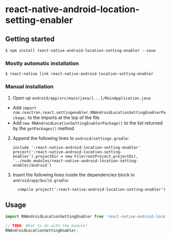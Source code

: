 # react-native-android-location-setting-enabler

## Getting started

`$ npm install react-native-android-location-setting-enabler --save`

### Mostly automatic installation

`$ react-native link react-native-android-location-setting-enabler`

### Manual installation

1. Open up `android/app/src/main/java/[...]/MainApplication.java`
  - Add `import com.reactron.react.settingenabler.RNAndroidLocationSettingEnablerPackage;` to the imports at the top of the file
  - Add `new RNAndroidLocationSettingEnablerPackage()` to the list returned by the `getPackages()` method
2. Append the following lines to `android/settings.gradle`:
  	```
  	include ':react-native-android-location-setting-enabler'
  	project(':react-native-android-location-setting-enabler').projectDir = new File(rootProject.projectDir, 	'../node_modules/react-native-android-location-setting-enabler/android')
  	```
3. Insert the following lines inside the dependencies block in `android/app/build.gradle`:
  	```
      compile project(':react-native-android-location-setting-enabler')
  	```


## Usage
```javascript
import RNAndroidLocationSettingEnabler from 'react-native-android-location-setting-enabler';

// TODO: What to do with the module?
RNAndroidLocationSettingEnabler;
```
